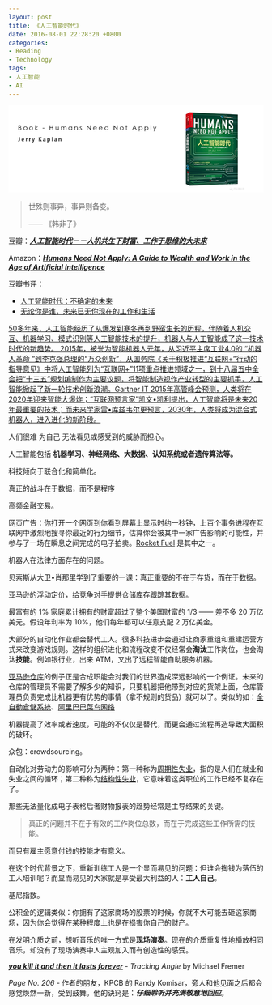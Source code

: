 ```yaml
---
layout: post
title: 《人工智能时代》
date: 2016-08-01 22:28:20 +0800
categories:
- Reading
- Technology
tags:
- 人工智能
- AI
---
```


![book-Humans-Need-Not-Apply](/uploads/books/book-Humans-Need-Not-Apply.png)

<blockquote class="blockquote-center">
世殊则事异，事异则备变。
<p> —— 《韩非子》</p>
</blockquote>

<!-- more -->


豆瓣：[***人工智能时代－－人机共生下财富、工作于思维的大未来***](https://book.douban.com/subject/26776547/)

Amazon：[***Humans Need Not Apply: A Guide to Wealth and Work in the Age of Artificial Intelligence***](https://www.amazon.com/Humans-Need-Not-Apply-Intelligence-ebook/dp/B0106O2RNC/ref=sr_1_1?ie=UTF8&qid=1470062715&sr=8-1&keywords=humans+needs+not+apply)

豆瓣书评：

- [人工智能时代：不确定的未来](https://book.douban.com/review/7939236/)
- [无论你是谁，未来已无你现在的工作和生活](https://book.douban.com/review/7911466/)


[50多年来，人工智能经历了从爆发到寒冬再到野蛮生长的历程，伴随着人机交互、机器学习、模式识别等人工智能技术的提升，机器人与人工智能成了这一技术时代的新趋势。
2015年，被誉为智能机器人元年，从习近平主席工业4.0的 “机器人革命 ”到李克强总理的“万众创新”，从国务院《关于积极推进“互联网+”行动的指导意见》中将人工智能列为“互联网+”11项重点推进领域之一，到十八届五中全会把“十三五”规划编制作为主要议题，将智能制造视作产业转型的主要抓手，人工智能掀起了新一轮技术创新浪潮。Gartner IT 2015年高管峰会预测，人类将在2020年迎来智能大爆炸；“互联网预言家”凯文•凯利提出，人工智能将是未来20年最重要的技术；而未来学家雷•库兹韦尔更预言，2030年，人类将成为混合式机器人，进入进化的新阶段。](https://book.douban.com/reading/36504746/)


人们很难 为自己 无法看见或感受到的威胁而担心。

人工智能包括 **机器学习、神经网络、大数据、认知系统或者遗传算法等。**

科技倾向于联合化和简单化。

真正的战斗在于数据，而不是程序

高频金融交易。

网页广告：你打开一个网页到你看到屏幕上显示时约一秒钟，上百个事务进程在互联网中激烈地搜寻你最近的行为细节，估算你会被其中一家广告影响的可能性，并参与了一场在瞬息之间完成的电子拍卖。[Rocket Fuel](http://rocketfuel.com/) 是其中之一。

机器人在法律方面存在的问题。

贝索斯从大卫•肖那里学到了重要的一课：真正重要的不在于存货，而在于数据。

亚马逊的浮动定价，给竞争对手提供仓储库存跟踪其数据。

最富有的 1% 家庭累计拥有的财富超过了整个美国财富的 1/3 —— 差不多 20 万亿美元。假设年利率为 10%，他们每年都可以任意支配 2 万亿美金。

大部分的自动化作业都会替代工人。很多科技进步会通过让商家重组和重建运营方式来改变游戏规则。这样的组织进化和流程改变不仅经常会**淘汰**工作岗位，也会淘汰**技能**。例如银行业，出来 ATM，又出了远程智能自助服务机器。

[亚马逊仓库](https://www.youtube.com/watch?v=DnoomIY-Rlw)的例子正是合成职能会对我们的世界造成深远影响的一个例证。未来的仓库的管理员不需要了解多少的知识，只要机器把他带到对应的货架上面，仓库管理员负责完成比机器更有优势的事情（拿不规则的货品）就可以了。类似的如：[全自動倉儲系統](https://www.youtube.com/watch?v=FV1kPGKRVvQ)、[阿里巴巴菜鸟网络](http://)

机器提高了效率或者速度，可能的不仅仅是替代，而更会通过流程再造导致大面积的破环。

众包：crowdsourcing。

自动化对劳动力的影响可分为两种：第一种称为[周期性失业](http://wiki.mbalib.com/wiki/%E5%91%A8%E6%9C%9F%E6%80%A7%E5%A4%B1%E4%B8%9A)，指的是人们在就业和失业之间的循环；第二种称为[结构性失业](http://wiki.mbalib.com/wiki/%E7%BB%93%E6%9E%84%E6%80%A7%E5%A4%B1%E4%B8%9A)，它意味着这类职位的工作已经不复存在了。

那些无法量化成电子表格后者财物报表的趋势经常是主导结果的关键。


<blockquote class="blockquote-center">
真正的问题并不在于有效的工作岗位总数，而在于完成这些工作所需的技能。
</blockquote>

而只有雇主愿意付钱的技能才有意义。

在这个时代背景之下，重新训练工人是一个显而易见的问题：但谁会掏钱为落伍的工人培训呢？而显而易见的大家就是享受最大利益的人：**工人自己**。

基尼指数。

公积金的逻辑类似：你拥有了这家商场的股票的时候，你就不大可能去砸这家商场，因为你会觉得在某种程度上也是在损害你自己的财产。

在发明介质之前，想听音乐的唯一方式是**现场演奏**。现在的介质重复性地播放相同音乐，却没有了现场演奏中人主观加入而有创造性的感受。

[***you kill it and then it lasts forever***](http://www.analogplanet.com/content/analog-corner-analog-planet-1#xkM6YAPI4lq8A4wv.97) - *Tracking Angle* by Michael Fremer

*Page No. 206* - 作者的朋友，KPCB 的 Randy Komisar，旁人和他见面之后都会感觉焕然一新，受到鼓舞。他的诀窍是：***仔细聆听并充满敬意地回应***。








